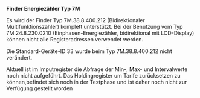 **Finder Energiezähler Typ 7M**

Es wird der Finder Typ 7M.38.8.400.212 (Bidirektionaler Multifunktionszähler) komplett unterstützt. Bei der Benutzung vom Typ 7M.24.8.230.0210 (Einphasen-Energiezähler, bidirektional mit LCD-Display) können nicht alle Registeradressen verwendet werden.

Die Standard-Geräte-ID 33 wurde beim Typ 7M.38.8.400.212 nicht verändert.

Aktuell ist im Imputregister die Abfrage der Min-, Max- und Intervalwerte noch nicht aufgeführt. Das Holdingregister um Tarife zurücksetzen zu können,befindet sich noch in der Testphase und ist daher noch nicht zur Verfügung gestellt worden

